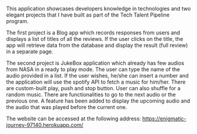 This application showcases developers knowledge in technologies and two elegant projects that I have built as part of the Tech Talent Pipeline program.

The first project is a Blog app which records responses from users and displays a list of titles of all the reviews. If the user
clicks on the title, the app will retrieve data from the database and display the result (full review) in a separate page.

The second project is JukeBox application which already has few audios from NASA in a ready to play mode. The user can type 
the name of the audio provided in a list. If the user wishes, he/she can insert a number and the application will use the
spotify API to fetch a music for him/her. There are custom-built play, push and stop button. User can also shuffle for a random
music. There are functionalities to go to the next audio or the previous one. A feature has been added to display the upcoming
audio and the audio that was played before the current one.


The website can be accessed at the following address:
https://enigmatic-journey-97140.herokuapp.com/
